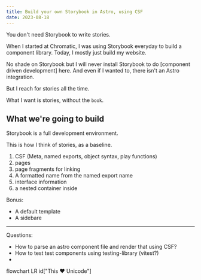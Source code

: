 ```yaml
---
title: Build your own Storybook in Astro, using CSF
date: 2023-08-18
---
```


You don't need Storybook to write stories.

When I started at Chromatic, I was using Storybook everyday to build a component library.
Today, I mostly just build my website.

No shade on Storybook but I will never install Storybook to do [component driven development] here.
And even if I wanted to, there isn't an Astro integration.

But I reach for stories all the time.

What I want is stories, without the `book`.

## What we're going to build

Storybook is a full development environment.

This is how I think of stories, as a baseline.

1. CSF (Meta, named exports, object syntax, play functions)
1. pages
1. page fragments for linking
1. A formatted name from the named export name
1. interface information
1. a nested container inside

Bonus:

- A default template
- A sidebare

---

Questions:

- How to parse an astro component file and render that using CSF?
- How to test test components using testing-library (vitest?)
-

flowchart LR
    id["This ❤ Unicode"]